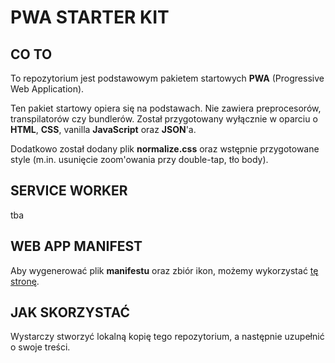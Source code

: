 # PWA STARTER KIT

## CO TO

To repozytorium jest podstawowym pakietem startowych **PWA** (Progressive Web Application).

Ten pakiet startowy opiera się na podstawach. Nie zawiera preprocesorów, transpilatorów czy bundlerów. 
Został przygotowany wyłącznie w oparciu o **HTML**, **CSS**, vanilla **JavaScript** oraz **JSON**'a.

Dodatkowo został dodany plik **normalize.css** oraz wstępnie przygotowane style (m.in. usunięcie zoom'owania przy double-tap, tło body).

## SERVICE WORKER

tba

## WEB APP MANIFEST

Aby wygenerować plik **manifestu** oraz zbiór ikon, możemy wykorzystać [tę stronę](https://app-manifest.firebaseapp.com).

## JAK SKORZYSTAĆ

Wystarczy stworzyć lokalną kopię tego repozytorium, a następnie uzupełnić o swoje treści.